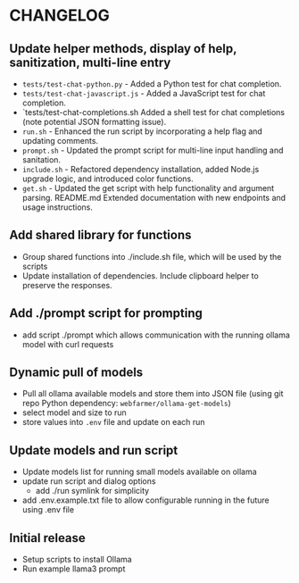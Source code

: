 # CHANGELOG

## Update helper methods, display of help, sanitization, multi-line entry
- `tests/test-chat-python.py` -	Added a Python test for chat completion.
- `tests/test-chat-javascript.js` -	Added a JavaScript test for chat completion.
- `tests/test-chat-completions.sh	Added a shell test for chat completions (note potential JSON formatting issue).
- `run.sh` - Enhanced the run script by incorporating a help flag and updating comments.
- `prompt.sh` -	Updated the prompt script for multi-line input handling and sanitation.
- `include.sh` -	Refactored dependency installation, added Node.js upgrade logic, and introduced color functions.
- `get.sh` -	Updated the get script with help functionality and argument parsing.
README.md	Extended documentation with new endpoints and usage instructions.

## Add shared library for functions
- Group shared functions into ./include.sh file, which will be used by the scripts
- Update installation of dependencies. Include clipboard helper to preserve the responses.

## Add ./prompt script for prompting
- add script ./prompt which allows communication with the running ollama model with curl requests

## Dynamic pull of models
- Pull all ollama available models and store them into JSON file (using git repo Python dependency: `webfarmer/ollama-get-models`)
- select model and size to run
- store values into `.env` file and update on each run

## Update models and run script
- Update models list for running small models available on ollama
- update run script and dialog options
  - add ./run symlink for simplicity
- add .env.example.txt file to allow configurable running in the future using .env file

## Initial release
- Setup scripts to install Ollama
- Run example llama3 prompt
